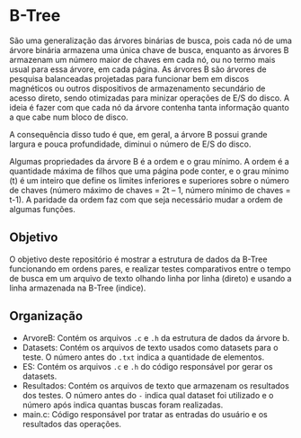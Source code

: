 # B-Tree
São uma generalização das árvores binárias de busca, pois cada nó de uma árvore binária armazena uma única chave de busca, enquanto as árvores B armazenam um número maior de chaves em cada nó, ou no termo mais usual para essa árvore, em cada página. As árvores B são árvores de pesquisa balanceadas projetadas para funcionar bem em discos magnéticos ou outros dispositivos de armazenamento secundário de acesso direto, sendo otimizadas para minizar operações de E/S do disco. A ideia é fazer com que cada nó da árvore contenha tanta informação quanto a que cabe num bloco de disco. 

A consequência disso tudo é que, em geral, a árvore B possui grande largura e pouca profundidade, diminui o número de E/S do disco.

Algumas propriedades da árvore B é a ordem e o grau mínimo. A ordem é a quantidade máxima de filhos que uma página pode conter, e o grau mínimo (t) é um inteiro que define os limites inferiores e superiores sobre o número de chaves (número máximo de chaves = 2t – 1, número mínimo de chaves = t-1). A paridade da ordem faz com que seja necessário mudar a ordem de algumas funções.

## Objetivo
O objetivo deste repositório é mostrar a estrutura de dados da B-Tree funcionando em ordens pares, e realizar testes comparativos entre o tempo de busca em um arquivo de texto olhando linha por linha (direto) e usando a linha armazenada na B-Tree (indice).

## Organização
- ArvoreB: Contém os arquivos `.c` e `.h` da estrutura de dados da árvore b.
- Datasets: Contém os arquivos de texto usados como datasets para o teste. O número antes do `.txt` indica a quantidade de elementos.
- ES: Contém os arquivos `.c` e `.h` do código responsável por gerar os datasets.
- Resultados: Contém os arquivos de texto que armazenam os resultados dos testes. O número antes do `-` indica qual dataset foi utilizado e o número após indica quantas buscas foram realizadas.
- main.c: Código responsável por tratar as entradas do usuário e os resultados das operações.
